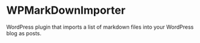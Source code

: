 # WPMarkDownImporter
WordPress plugin that imports a list of markdown files into your WordPress blog as posts.
